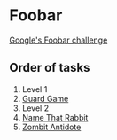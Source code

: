 # Foobar
[Google's Foobar challenge](http://www.google.com/foobar/)

## Order of tasks
1. Level 1
  1. [Guard Game](https://github.com/jwoos/foobar/tree/master/guardgame)
2. Level 2
  1. [Name That Rabbit](https://github.com/jwoos/foobar/tree/master/namethatrabbit)
  2. [Zombit Antidote](https://github.com/jwoos/foobar/tree/master/zombitantidote)
